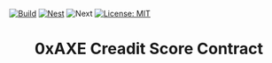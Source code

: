 [![Build](https://github.com/0xAXE/axe/actions/workflows/contract.yml/badge.svg)](https://github.com/0xAXE/axe/actions/workflows/contract.yml) [![Nest](https://github.com/0xAXE/axe/actions/workflows/backend.yml/badge.svg)](https://github.com/0xAXE/axe/actions/workflows/backend.yml) ![Next](https://deploy-badge.vercel.app/?url=https://axe-psi.vercel.app/&name=next) [![License: MIT](https://img.shields.io/badge/License-MIT-yellow.svg)](https://opensource.org/licenses/MIT)

<h1 align="center"> 0xAXE  Creadit Score Contract</h1>
